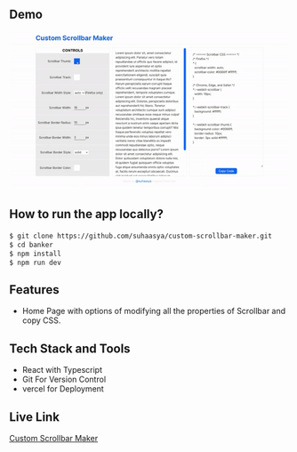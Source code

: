 ## Demo

![](./src/assets/custom_scrollbar.gif)

## How to run the app locally?

```
$ git clone https://github.com/suhaasya/custom-scrollbar-maker.git
$ cd banker
$ npm install
$ npm run dev
```

## Features

- Home Page with options of modifying all the properties of Scrollbar and copy CSS.

## Tech Stack and Tools

- React with Typescript
- Git For Version Control
- vercel for Deployment

## Live Link

[Custom Scrollbar Maker](http://custom-scrollbar-maker.vercel.app/)
